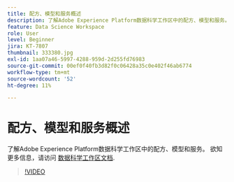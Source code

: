 ```yaml
---
title: 配方、模型和服务概述
description: 了解Adobe Experience Platform数据科学工作区中的配方、模型和服务。
feature: Data Science Workspace
role: User
level: Beginner
jira: KT-7807
thumbnail: 333380.jpg
exl-id: 1aa07a46-5997-4288-959d-2d255fd76983
source-git-commit: 00ef0f40fb3d82f0c06428a35c0e402f46ab6774
workflow-type: tm+mt
source-wordcount: '52'
ht-degree: 11%

---
```


# 配方、模型和服务概述

了解Adobe Experience Platform数据科学工作区中的配方、模型和服务。 欲知更多信息，请访问 [数据科学工作区文档](https://experienceleague.adobe.com/docs/experience-platform/data-science-workspace/home.html?lang=zh-Hans).

>[!VIDEO](https://video.tv.adobe.com/v/333380?learn=on)

